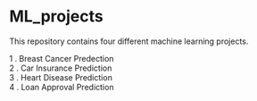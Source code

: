 # ML_projects
This repository contains four different machine learning projects.

1 . Breast Cancer Predection <br>
2 . Car Insurance Prediction<br>
3 . Heart Disease Prediction<br>
4 . Loan Approval Prediction<br>
